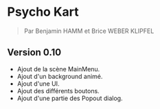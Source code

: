 # Psycho Kart
> Par Benjamin HAMM et Brice WEBER KLIPFEL
## Version 0.10
 - Ajout de la scène MainMenu.
 - Ajout d'un background animé.
 - Ajout d'une UI.
 - Ajout des différents boutons.
 - Ajout d'une partie des Popout dialog.
